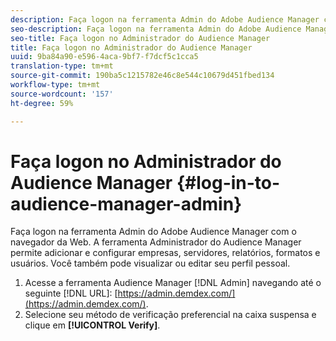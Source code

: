```yaml
---
description: Faça logon na ferramenta Admin do Adobe Audience Manager com o navegador da Web. A ferramenta Administrador do Audience Manager permite adicionar e configurar empresas, servidores, relatórios, formatos e usuários. Você também pode visualizar ou editar seu perfil pessoal.
seo-description: Faça logon na ferramenta Admin do Adobe Audience Manager com o navegador da Web. A ferramenta Administrador do Audience Manager permite adicionar e configurar empresas, servidores, relatórios, formatos e usuários. Você também pode visualizar ou editar seu perfil pessoal.
seo-title: Faça logon no Administrador do Audience Manager
title: Faça logon no Administrador do Audience Manager
uuid: 9ba84a90-e596-4aca-9bf7-f7dcf5c1cca5
translation-type: tm+mt
source-git-commit: 190ba5c1215782e46c8e544c10679d451fbed134
workflow-type: tm+mt
source-wordcount: '157'
ht-degree: 59%

---
```



# Faça logon no Administrador do Audience Manager {#log-in-to-audience-manager-admin}

Faça logon na ferramenta Admin do Adobe Audience Manager com o navegador da Web. A ferramenta Administrador do Audience Manager permite adicionar e configurar empresas, servidores, relatórios, formatos e usuários. Você também pode visualizar ou editar seu perfil pessoal.

<!-- t_login.xml -->

1. Acesse a ferramenta Audience Manager [!DNL Admin] navegando até o seguinte [!DNL URL]: [https://admin.demdex.com/](https://admin.demdex.com/).
1. Selecione seu método de verificação preferencial na caixa suspensa e clique em **[!UICONTROL Verify]**.
